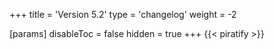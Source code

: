 +++
title = 'Version 5.2'
type = 'changelog'
weight = -2

[params]
  disableToc = false
  hidden = true
+++
{{< piratify >}}
